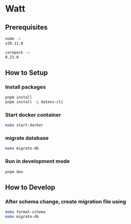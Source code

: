 # Watt

## Prerequisites

```bash
node -v
v20.11.0

corepack -v
0.23.0
```

## How to Setup

### Install packages

```bash
pnpm install
pnpm install -g dotenv-cli
```

### Start docker container

```bash
make start-docker
```

### migrate database

```bash
make migrate-db
```

### Run in development mode

```bash
pnpm dev
```

## How to Develop

### After schema change, create migration file using

```bash
make format-schema
make migrate-db
```
